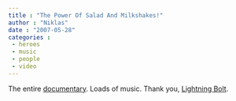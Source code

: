 ```yaml
---
title : "The Power Of Salad And Milkshakes!"
author : "Niklas"
date : "2007-05-28"
categories : 
 - heroes
 - music
 - people
 - video
---
```


The entire [documentary](http://imdb.com/title/tt0326598). Loads of music. Thank you, [Lightning Bolt](http://laserbeast.com).
